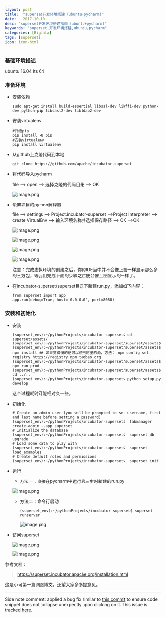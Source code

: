 ```yaml
---
layout: post
title:  "superset开发环境搭建（ubuntu+pycharm)"
date:   2017-10-10
desc: "superset开发环境搭建指南（ubuntu+pycharm)"
keywords: "superset,开发环境搭建,ubuntu,pycharm"
categories: [Bigdata]
tags: [superset]
icon: icon-html
---
```


### 基础环境描述
ubuntu 16.04 lts 64

### 准备环境
* 安装依赖
	```
	sudo apt-get install build-essential libssl-dev libffi-dev python-dev python-pip libsasl2-dev libldap2-dev 
	```

* 安装virtualenv
	```
	#升级pip
	pip install -U pip
	#安装virtualenv
	pip install virtualenv
	```

* 从github上克隆代码到本地
	```
	git clone https://github.com/apache/incubator-superset
	```

* 将代码导入pycharm

	file --> open --> 选择克隆的代码目录 -->  OK

	![image.png](http://upload-images.jianshu.io/upload_images/8808758-cb20dcdb3a29bae0.png?imageMogr2/auto-orient/strip%7CimageView2/2/w/1240)

* 设置项目的python解释器

	file --> settings --> Project:incubator-superset -->Project Interpreter --> create VirtualEnv --> 输入环境名称并选择保存路径 --> OK -->OK

	![image.png](http://upload-images.jianshu.io/upload_images/8808758-80aa2c840769c74c.png?imageMogr2/auto-orient/strip%7CimageView2/2/w/1240)

	![image.png](http://upload-images.jianshu.io/upload_images/8808758-52f204e8edd45fec.png?imageMogr2/auto-orient/strip%7CimageView2/2/w/1240)

	![image.png](http://upload-images.jianshu.io/upload_images/8808758-b978888e126aa5ba.png?imageMogr2/auto-orient/strip%7CimageView2/2/w/1240)

	![image.png](http://upload-images.jianshu.io/upload_images/8808758-29e16342fe8c6d00.png?imageMogr2/auto-orient/strip%7CimageView2/2/w/1240)

	注意：完成虚拟环境的创建之后，你的IDE当中并不会像上图一样显示那么多的三方包，等我们完成下面的步骤之后便会像上图显示的一样了。


* 在incubator-superset/superset目录下新建run.py，添加如下内容：
	```
	from superset import app
	app.run(debug=True, host='0.0.0.0', port=8088)
	```


### 安装和初始化
* 安装
	```
	(superset_env):~/pythonProjects/incubator-superset$ cd superset/assets/
	(superset_env):~/pythonProjects/incubator-superset/superset/assets$ 
	(superset_env):~/pythonProjects/incubator-superset/superset/assets$ npm install ## 如果觉得慢的话可以使用阿里的源，方法： npm config set registry https://registry.npm.taobao.org 
	(superset_env):~/pythonProjects/incubator-superset/superset/assets$ npm run prod
	(superset_env):~/pythonProjects/incubator-superset/superset/assets$ cd ../..
	(superset_env):~/pythonProjects/incubator-superset$ python setup.py develop
	```
	这个过程耗时可能相对久一些。

* 初始化
	```
	# Create an admin user (you will be prompted to set username, first and last name before setting a password)
	(superset_env):~/pythonProjects/incubator-superset$  fabmanager create-admin --app superset
	# Initialize the database
	(superset_env):~/pythonProjects/incubator-superset$  superset db upgrade
	# Load some data to play with
	(superset_env):~/pythonProjects/incubator-superset$  superset load_examples
	# Create default roles and permissions
	(superset_env):~/pythonProjects/incubator-superset$  superset init
	```

* 运行
	* 方法一：直接在pycharm中运行第三步时新建的run.py

	![image.png](http://upload-images.jianshu.io/upload_images/8808758-2b3b243b0058aae6.png?imageMogr2/auto-orient/strip%7CimageView2/2/w/1240)
	

	* 方法二：命令行启动
		```
		(superset_env):~/pythonProjects/incubator-superset$ superset runserver
		```

		![image.png](http://upload-images.jianshu.io/upload_images/8808758-cb5c8712b62a5ee5.png?imageMogr2/auto-orient/strip%7CimageView2/2/w/1240)

* 访问superset

	![image.png](http://upload-images.jianshu.io/upload_images/8808758-77ebc993177a91e4.png?imageMogr2/auto-orient/strip%7CimageView2/2/w/1240)

	![image.png](http://upload-images.jianshu.io/upload_images/8808758-503e9d2c98ff2276.png?imageMogr2/auto-orient/strip%7CimageView2/2/w/1240)


参考文档：
> https://superset.incubator.apache.org/installation.html

这是小可第一篇网络博文，还望大家多多提意见。

---

Side note comment: applied a bug fix similar to [this commit](https://github.com/Atlas7/atlas7.github.io/commit/6659f4a47f6ec66987adb0f683a9c6f3842252ae#diff-818954a41dbfb01af70050a459c603b9) to ensure code snippet does not collapse unexpectly upon clicking on it. This issue is tracked [here](https://github.com/jarrekk/Jalpc/issues/97).